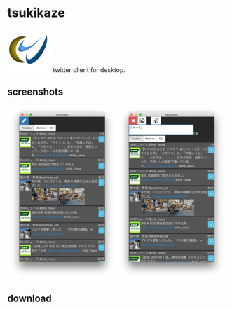 # tsukikaze
<img src="resources/tsukikaze.png" width="100px" style="flat:left">
twitter client for desktop.

## screenshots
<img src="resources/screenshots/tsukikaze-1.png" style="width:250px;float:left;">
<img src="resources/screenshots/tsukikaze-2.png" style="width:250px;">

## download
